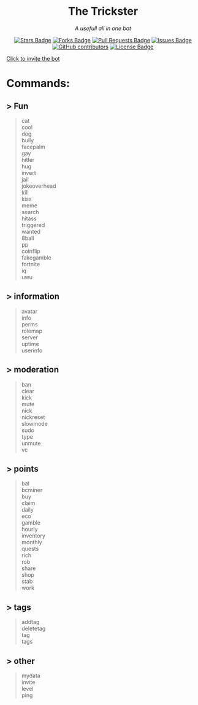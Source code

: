 <h1 align="center">The Trickster</h1>
<p align="center"><i>A usefull all in one bot</i></p>
<div align="center">
  <a href="https://github.com/SkyBlockDev/The-trickster/stargazers"><img src="https://img.shields.io/github/stars/SkyBlockDev/The-trickster" alt="Stars Badge"/></a>
<a href="https://github.com/SkyBlockDev/The-trickster/network/members"><img src="https://img.shields.io/github/forks/SkyBlockDev/The-trickster" alt="Forks Badge"/></a>
<a href="https://github.com/SkyBlockDev/The-trickster/pulls"><img src="https://img.shields.io/github/issues-pr/SkyBlockDev/The-trickster" alt="Pull Requests Badge"/></a>
<a href="https://github.com/SkyBlockDev/The-trickster/issues"><img src="https://img.shields.io/github/issues/SkyBlockDev/The-trickster" alt="Issues Badge"/></a>
<a href="https://github.com/SkyBlockDev/The-trickster/graphs/contributors"><img alt="GitHub contributors" src="https://img.shields.io/github/contributors/SkyBlockDev/The-trickster?color=2b9348"></a>
<a href="https://github.com/SkyBlockDev/The-trickster/blob/master/LICENSE"><img src="https://img.shields.io/github/license/SkyBlockDev/The-trickster?color=2b9348" alt="License Badge"/></a>
</div>
<p class="has-line-data" data-line-start="0" data-line-end="1"><a href="https://discord.com/oauth2/authorize?client_id=748985087420399717&amp;scope=bot&amp;permissions=67120320">Click to invite the bot</a></p>
<h1 class="code-line" data-line-start=11 data-line-end=12 ><a id="Commands_11"></a>Commands:</h1>
<h2 class="code-line" data-line-start=12 data-line-end=13 ><a id="_Fun_12"></a>&gt; Fun</h2>
<blockquote>
<p class="has-line-data" data-line-start="13" data-line-end="38">cat<br>
cool<br>
dog<br>
bully<br>
facepalm<br>
gay<br>
hitler<br>
hug<br>
invert<br>
jail<br>
jokeoverhead<br>
kill<br>
kiss<br>
meme<br>
search<br>
hitass<br>
triggered<br>
wanted<br>
8ball<br>
pp<br>
coinflip<br>
fakegamble<br>
fortnite<br>
iq<br>
uwu</p>
</blockquote>
<h2 class="code-line" data-line-start=38 data-line-end=39 ><a id="_information_38"></a>&gt; information</h2>
<blockquote>
<p class="has-line-data" data-line-start="39" data-line-end="46">avatar<br>
info<br>
perms<br>
rolemap<br>
server<br>
uptime<br>
userinfo</p>
</blockquote>
<h2 class="code-line" data-line-start=46 data-line-end=47 ><a id="_moderation_46"></a>&gt; moderation</h2>
<blockquote>
<p class="has-line-data" data-line-start="47" data-line-end="58">ban<br>
clear<br>
kick<br>
mute<br>
nick<br>
nickreset<br>
slowmode<br>
sudo<br>
type<br>
unmute<br>
vc</p>
</blockquote>
<h2 class="code-line" data-line-start=58 data-line-end=59 ><a id="_points_58"></a>&gt; points</h2>
<blockquote>
<p class="has-line-data" data-line-start="59" data-line-end="76">bal<br>
bcminer<br>
buy<br>
claim<br>
daily<br>
eco<br>
gamble<br>
hourly<br>
inventory<br>
monthly<br>
quests<br>
rich<br>
rob<br>
share<br>
shop<br>
stab<br>
work</p>
</blockquote>
<h2 class="code-line" data-line-start=76 data-line-end=77 ><a id="_tags_76"></a>&gt; tags</h2>
<blockquote>
<p class="has-line-data" data-line-start="77" data-line-end="81">addtag<br>
deletetag<br>
tag<br>
tags</p>
</blockquote>
<h2 class="code-line" data-line-start=81 data-line-end=82 ><a id="_other_81"></a>&gt; other</h2>
<blockquote>
<p class="has-line-data" data-line-start="82" data-line-end="90">mydata<br>
invite<br>
level<br>
ping<br>
